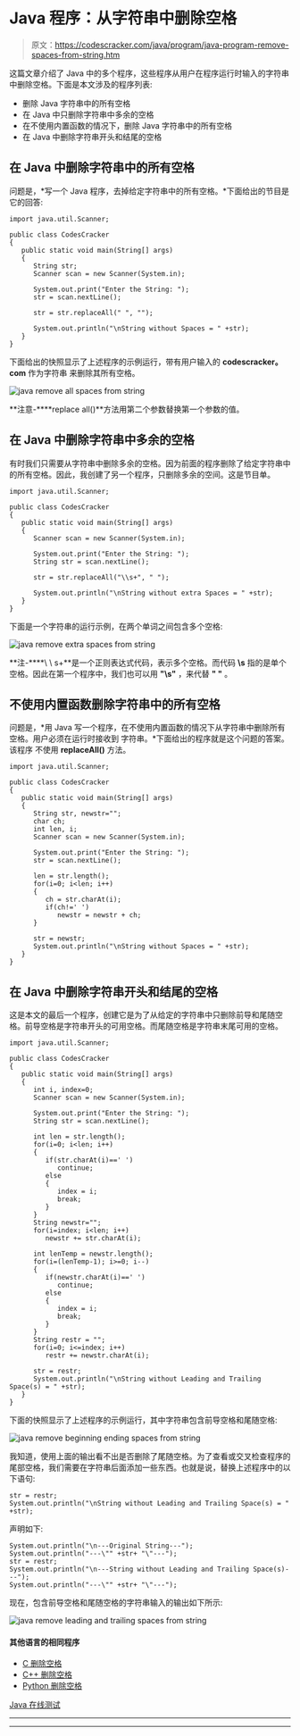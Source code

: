 # Java 程序：从字符串中删除空格

> 原文：<https://codescracker.com/java/program/java-program-remove-spaces-from-string.htm>

这篇文章介绍了 Java 中的多个程序，这些程序从用户在程序运行时输入的字符串中删除空格。下面是本文涉及的程序列表:

*   删除 Java 字符串中的所有空格
*   在 Java 中只删除字符串中多余的空格
*   在不使用内置函数的情况下，删除 Java 字符串中的所有空格
*   在 Java 中删除字符串开头和结尾的空格

## 在 Java 中删除字符串中的所有空格

问题是，*写一个 Java 程序，去掉给定字符串中的所有空格。*下面给出的节目是 它的回答:

```
import java.util.Scanner;

public class CodesCracker
{
   public static void main(String[] args)
   {
      String str;
      Scanner scan = new Scanner(System.in);

      System.out.print("Enter the String: ");
      str = scan.nextLine();

      str = str.replaceAll(" ", "");

      System.out.println("\nString without Spaces = " +str);
   }
}
```

下面给出的快照显示了上述程序的示例运行，带有用户输入的 **codescracker。com** 作为字符串 来删除其所有空格。

![java remove all spaces from string](img/9956e7e6f170319326efb436f56465f4.png)

**注意-****replace all()**方法用第二个参数替换第一个参数的值。

## 在 Java 中删除字符串中多余的空格

有时我们只需要从字符串中删除多余的空格。因为前面的程序删除了给定字符串中的所有空格。因此，我创建了另一个程序，只删除多余的空间。这是节目单。

```
import java.util.Scanner;

public class CodesCracker
{
   public static void main(String[] args)
   {
      Scanner scan = new Scanner(System.in);

      System.out.print("Enter the String: ");
      String str = scan.nextLine();

      str = str.replaceAll("\\s+", " ");

      System.out.println("\nString without extra Spaces = " +str);
   }
}
```

下面是一个字符串的运行示例，在两个单词之间包含多个空格:

![java remove extra spaces from string](img/4e318f7c64eace3b9c77922e7aff9b52.png)

**注-****\ \ s+**是一个正则表达式代码，表示多个空格。而代码 **\\s** 指的是单个 空格。因此在第一个程序中，我们也可以用 **"\\s"** ，来代替 **" "** 。

## 不使用内置函数删除字符串中的所有空格

问题是，*用 Java 写一个程序，在不使用内置函数的情况下从字符串中删除所有空格。用户必须在运行时接收到 字符串。*下面给出的程序就是这个问题的答案。该程序 不使用 **replaceAll()** 方法。

```
import java.util.Scanner;

public class CodesCracker
{
   public static void main(String[] args)
   {
      String str, newstr="";
      char ch;
      int len, i;
      Scanner scan = new Scanner(System.in);

      System.out.print("Enter the String: ");
      str = scan.nextLine();

      len = str.length();
      for(i=0; i<len; i++)
      {
         ch = str.charAt(i);
         if(ch!=' ')
            newstr = newstr + ch;
      }

      str = newstr;
      System.out.println("\nString without Spaces = " +str);
   }
}
```

## 在 Java 中删除字符串开头和结尾的空格

这是本文的最后一个程序，创建它是为了从给定的字符串中只删除前导和尾随空格。前导空格是字符串开头的可用空格。而尾随空格是字符串末尾可用的空格。

```
import java.util.Scanner;

public class CodesCracker
{
   public static void main(String[] args)
   {
      int i, index=0;
      Scanner scan = new Scanner(System.in);

      System.out.print("Enter the String: ");
      String str = scan.nextLine();

      int len = str.length();
      for(i=0; i<len; i++)
      {
         if(str.charAt(i)==' ')
            continue;
         else
         {
            index = i;
            break;
         }
      }
      String newstr="";
      for(i=index; i<len; i++)
         newstr += str.charAt(i);

      int lenTemp = newstr.length();
      for(i=(lenTemp-1); i>=0; i--)
      {
         if(newstr.charAt(i)==' ')
            continue;
         else
         {
            index = i;
            break;
         }
      }
      String restr = "";
      for(i=0; i<=index; i++)
         restr += newstr.charAt(i);

      str = restr;
      System.out.println("\nString without Leading and Trailing Space(s) = " +str);
   }
}
```

下面的快照显示了上述程序的示例运行，其中字符串包含前导空格和尾随空格:

![java remove beginning ending spaces from string](img/07fea1928ef27b1e22888801d3c2c621.png)

我知道，使用上面的输出看不出是否删除了尾随空格。为了查看或交叉检查程序的尾部空格，我们需要在字符串后面添加一些东西。也就是说，替换上述程序中的以下语句:

```
str = restr;
System.out.println("\nString without Leading and Trailing Space(s) = " +str);
```

声明如下:

```
System.out.println("\n---Original String---");
System.out.println("---\"" +str+ "\"---");
str = restr;
System.out.println("\n---String without Leading and Trailing Space(s)---");
System.out.println("---\"" +str+ "\"---");
```

现在，包含前导空格和尾随空格的字符串输入的输出如下所示:

![java remove leading and trailing spaces from string](img/b04df84c61fe07d89536872c9e51c481.png)

#### 其他语言的相同程序

*   [C 删除空格](/c/program/c-program-remove-spaces-from-string.htm)
*   [C++ 删除空格](/cpp/program/cpp-program-remove-spaces-from-string.htm)
*   [Python 删除空格](/python/program/python-program-remove-spaces-from-string.htm)

[Java 在线测试](/exam/showtest.php?subid=1)

* * *

* * *
